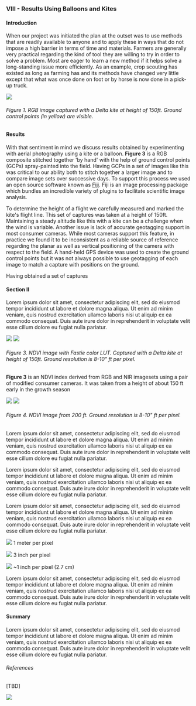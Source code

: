### VIII - Results Using Balloons and Kites

#### Introduction

When our project was initiated the plan at the outset was to use methods that are readily available 
to anyone and to apply these in ways that do not impose a high barrier in terms of time and materials. 
Farmers are generally very practical regarding the kind of tool they are willing to try in order to solve a 
problem. Most are eager to learn a new method if it helps solve a long-standing issue more efficiently. As an example, crop 
scouting has existed as long as farming has and its methods have changed very little except that what was once done on foot or 
by horse is now done in a pick-up truck. 

![](img/kite_image_rgb.png)
###### Figure 1. RGB image captured with a Delta kite at height of 150ft. Ground control points (in yellow) are visible.

#### Results

With that sentiment in mind we discuss results obtained by experimenting with aerial photography using a kite or a balloon. 
__Figure 3__ is a RGB composite stitched together 'by hand' with the help of ground control points (GCPs) 
spray-painted into the field. Having GCPs in a set of images like this was critical to our 
ability both to stitch together a larger image and to compare image sets over successive days. To support this
process we used an open source software known as [Fiji](https://fiji.sc/). Fiji is an image processing 
package which bundles an incredible variety of plugins to facilitate scientific image analysis.  

To determine the height of a flight we carefully measured and marked the kite's flight line. This set of 
captures was taken at a height of 150ft. Maintaining a steady altitude like this with a kite can be a challenge when the 
wind is variable. Another issue is lack of accurate geotagging support in most consumer cameras. While most cameras support 
this feature, in practice we found it to be inconsistent as a reliable source of reference regarding the planar as well 
as vertical positioning of the camera with respect to the field. A hand-held GPS device was used to create the ground
control points but it was not always possible to use geotagging of each image to match a capture with positions on the 
ground. 

Having obtained a set of captures 
#### Section II
Lorem ipsum dolor sit amet, consectetur adipiscing elit, sed do eiusmod tempor incididunt ut labore et dolore magna aliqua. Ut enim ad minim veniam, quis nostrud exercitation ullamco laboris nisi ut aliquip ex ea commodo consequat. Duis aute irure dolor in reprehenderit in voluptate velit esse cillum dolore eu fugiat nulla pariatur.

![](img/2016_0513_122_rgb.jpg)
![](img/2016_0513_122_ndvi.jpg)
###### Figure 3. NDVI image with Fastie color LUT. Captured with a Delta kite at height of 150ft. Ground resolution is 8-10" ft per pixel.
__Figure 3__ is an NDVI index derived from RGB and NIR imagesets using a pair of modified consumer cameras. It was taken 
from a height of about 150 ft early in the growth season  

![](img/2016_0513_141_rgb.jpg)
![](img/2016_0513_168_ndvi_color.jpg)
###### Figure 4. NDVI image from 200 ft. Ground resolution is 8-10" ft per pixel.

Lorem ipsum dolor sit amet, consectetur adipiscing elit, sed do eiusmod tempor incididunt ut labore et dolore magna aliqua. Ut enim ad minim veniam, quis nostrud exercitation ullamco laboris nisi ut aliquip ex ea commodo consequat. Duis aute irure dolor in reprehenderit in voluptate velit esse cillum dolore eu fugiat nulla pariatur.

Lorem ipsum dolor sit amet, consectetur adipiscing elit, sed do eiusmod tempor incididunt ut labore et dolore magna aliqua. Ut enim ad minim veniam, quis nostrud exercitation ullamco laboris nisi ut aliquip ex ea commodo consequat. Duis aute irure dolor in reprehenderit in voluptate velit esse cillum dolore eu fugiat nulla pariatur.

Lorem ipsum dolor sit amet, consectetur adipiscing elit, sed do eiusmod tempor incididunt ut labore et dolore magna aliqua. Ut enim ad minim veniam, quis nostrud exercitation ullamco laboris nisi ut aliquip ex ea commodo consequat. Duis aute irure dolor in reprehenderit in voluptate velit esse cillum dolore eu fugiat nulla pariatur.


![](img/1m-resolution.png)
1 meter per pixel

![](img/3in-resolution.png)
3 inch per pixel

![](img/1in-resolution.png)
~1 inch per pixel (2.7 cm)

Lorem ipsum dolor sit amet, consectetur adipiscing elit, sed do eiusmod tempor incididunt ut labore et dolore magna aliqua. Ut enim ad minim veniam, quis nostrud exercitation ullamco laboris nisi ut aliquip ex ea commodo consequat. Duis aute irure dolor in reprehenderit in voluptate velit esse cillum dolore eu fugiat nulla pariatur.

#### Summary

Lorem ipsum dolor sit amet, consectetur adipiscing elit, sed do eiusmod tempor incididunt ut labore et dolore magna aliqua. Ut enim ad minim veniam, quis nostrud exercitation ullamco laboris nisi ut aliquip ex ea commodo consequat. Duis aute irure dolor in reprehenderit in voluptate velit esse cillum dolore eu fugiat nulla pariatur.

###### References

[TBD]

![](img/farmera.png) 